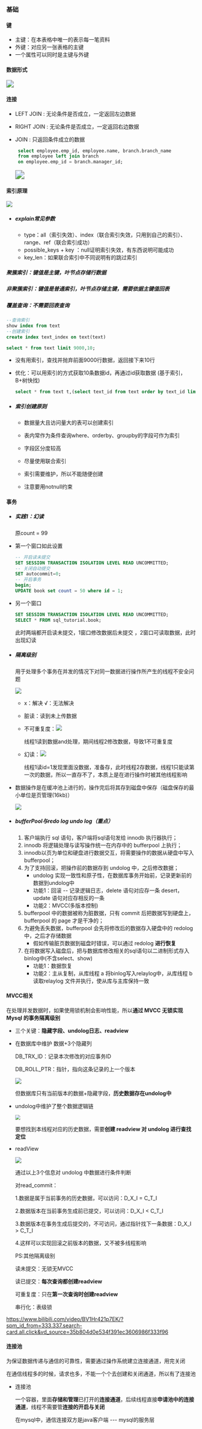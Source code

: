 ### 基础

#### 键

- 主键：在本表格中唯一的表示每一笔资料
- 外键：对应另一张表格的主键
- 一个属性可以同时是主键与外键

#### 数据形式

<img src="assets/mysql/数据形式.png" style="zoom:125%;" />



#### 连接

- LEFT JOIN : 无论条件是否成立，一定返回左边数据

- RIGHT JOIN : 无论条件是否成立，一定返回右边数据

- JOIN : 只返回条件成立的数据

  ```sql
   select employee.emp_id, employee.name, branch.branch_name
   from employee left join branch
   on employee.emp_id = branch.manager_id;
  ```

  <img src="assets/mysql/join表格.png" style="zoom:150%;" />

#### 索引原理

![](assets/mysql/索引存储.png)

- ##### explain常见参数

  - type：all（索引失效）、index（联合索引失效，只用到自己的索引）、range、ref（联合索引成功）
  - possible_keys + key ：null证明索引失效，有东西说明可能成功
  - key_len：如果联合索引中不同说明有的跳过索引

##### 聚簇索引：键值是主键，叶节点存储行数据

##### 非聚簇索引：键值是普通索引，叶节点存储主键，需要依据主键值回表

##### 覆盖查询：不需要回表查询

```sql
--查询索引
show index from text
--创建索引
create index text_index on text(text)
```



```sql
select * from text limit 9000,10;
```

- 没有用索引，查找并抛弃前面9000行数据，返回接下来10行

- 优化：可以用索引的方式获取10条数据id，再通过id获取数据 (基于索引，B+树快找)

  ```sql
  select * from text t,(select text_id from text order by text_id limit 9000, 10) a where t.text_id = a.text_id;
  ```

- ##### 索引创建原则

  - 数据量大且访问量大的表可以创建索引

  - 表内常作为条件查询where、orderby、groupby的字段可作为索引

  - 字段区分度较高

  - 尽量使用联合索引

  - 索引需要维护，所以不能随便创建

  - 注意要用notnull约束

    

#### 事务

- ##### 实践1：幻读

  原count = 99

- 第一个窗口如此设置

  ```sql
  -- 开启读未提交
  SET SESSION TRANSACTION ISOLATION LEVEL READ UNCOMMITTED;
  -- 关闭自动提交
  SET autocommit=0;
  -- 开启事务
  begin;
  UPDATE book set count = 50 where id = 1;
  ```

- 另一个窗口

  ```sql
  SET SESSION TRANSACTION ISOLATION LEVEL READ UNCOMMITTED;
  SELECT * FROM sql_tutorial.book;
  ```

  此时两端都开启读未提交，1窗口修改数据后未提交 ，2窗口可读取数据，此时出现幻读

- ##### 隔离级别

  用于处理多个事务在并发的情况下对同一数据进行操作所产生的线程不安全问题

  ![](assets/mysql/隔离级别.png)

  - x：解决    √：无法解决

  - 脏读：读到未上传数据

  - 不可重复度：![](assets/mysql/不可重复度.png)

    线程1读到数据and处理，期间线程2修改数据，导致1不可重复度

  - 幻读：![](assets/mysql/幻读.png)
  
    线程1读id=1发现里面没数据，准备存，此时线程2存数据，线程1只能读第一次的数据，所以一直存不了，本质上是在进行操作时被其他线程影响



- 数据操作是在缓冲池上进行的，操作完后将其存到磁盘中保存（磁盘保存的最小单位是页管理(16kb)）

  <img src="assets/mysql/操作数据.png" style="zoom:100%;" />

- ##### bufferPool与redo log undo log（重点）

  1. 客户端执行 sql 语句，客户端将sql语句发给 innodb 执行器执行；
  2. innodb 将逻辑处理与读写操作统一在内存中的 bufferpool 上执行；
  3. innodb以页为单位和硬盘进行数据交互，将需要操作的数据从硬盘中写入bufferpool；
  4. 为了支持回滚，把操作前的数据存到 undolog 中，之后修改数据；
     - undolog 实现一致性和原子性，在数据库事务开始前，记录更新前的数据到undolog中 
     - 功能1：回滚 -- 记录逻辑日志，delete 语句对应存一条 desert，update 语句对应存相反的一条
     - 功能2：MVCC(多版本控制)
  5. bufferpool 中的数据被称为脏数据，只有 commit 后把数据写到硬盘上，bufferpool 的 page 才是干净的；
  6. 为避免丢失数据，bufferpool 会先将修改后的数据存入硬盘中的 redolog 中，之后才存储数据
     - 假如传输脏页数据到磁盘时错误，可以通过 redolog **进行恢复**
  7. 在将数据写入磁盘后，把与数据库修改相关的sql语句以二进制形式存入binlog中(不含select、show)
     - 功能1：数据恢复
     - 功能2：主从复制，从库线程 a 将binlog写入relaylog中，从库线程 b 读取relaylog 文件并执行，使从库与主库保持一致





#### MVCC相关

在处理并发数据时，如果使用锁机制会影响性能，所以**通过 MVCC 无锁实现 Mysql 的事务隔离级别** 

- 三个关键：**隐藏字段、undolog日志、readview**

- 在数据库中维护 数据+3个隐藏列

  DB_TRX_ID：记录本次修改的对应事务ID

  DB_ROLL_PTR：指针，指向这条记录的上一个版本

  ![](assets/mysql/MVCC_1.png)

  但数据库只有当前版本的数据+隐藏字段，**历史数据存在undolog中**

- undolog中维护了整个数据逻辑链

  <img src="assets/mysql/MVCC_2.png" style="zoom:80%;" />

  要想找到本线程对应的历史数据，需要**创建 readview 对 undolog 进行查找定位**

- readView

  ![](assets/mysql/MVCC_3.png)

  通过以上3个信息对 undolog 中数据进行条件判断

  对read_commit：

  1.数据是属于当前事务的历史数据，可以访问：D_X_I = C_T_I

  2.数据版本在当前事务生成前已提交，可以访问：D_X_I < C_T_I

  3.数据版本在事务生成后提交的，不可访问，通过指针找下一条数据：D_X_I > C_T_I

  4.这样可以实现回滚之前版本的数据，又不被多线程影响

  PS:其他隔离级别

  读未提交：无锁无MVCC

  读已提交：**每次查询都创建readview**

  可重复度：只在**第一次查询时创建readview**

  串行化：表级锁

https://www.bilibili.com/video/BV1Hr421p7EK/?spm_id_from=333.337.search-card.all.click&vd_source=35b804d0e534f391ec3606986f333f96



#### 连接池

为保证数据传递与通信的可靠性，需要通过操作系统建立连接通道，用完关闭

在通信线程多的时候，请求也多，不能一个个去创建和关闭通道，所以有了连接池

- 连接池

  一个容器，里面**存储和管理**已打开的**连接通道**，后续线程直接**申请池中的连接通道**，线程不需要管**连接的开启与关闭**

  在mysql中，通信连接双方是java客户端 --- mysql的服务层

  





























